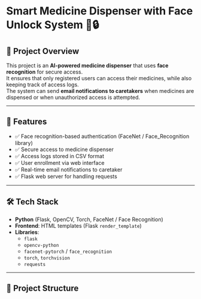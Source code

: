 # Smart Medicine Dispenser with Face Unlock System 💊🔒

## 📌 Project Overview
This project is an **AI-powered medicine dispenser** that uses **face recognition** for secure access.  
It ensures that only registered users can access their medicines, while also keeping track of access logs.  
The system can send **email notifications to caretakers** when medicines are dispensed or when unauthorized access is attempted.

---

## 🚀 Features
- ✅ Face recognition-based authentication (FaceNet / Face_Recognition library)  
- ✅ Secure access to medicine dispenser  
- ✅ Access logs stored in CSV format  
- ✅ User enrollment via web interface  
- ✅ Real-time email notifications to caretaker  
- ✅ Flask web server for handling requests  

---

## 🛠️ Tech Stack
- **Python** (Flask, OpenCV, Torch, FaceNet / Face Recognition)  
- **Frontend**: HTML templates (Flask `render_template`)  
- **Libraries**: 
  - `flask`  
  - `opencv-python`  
  - `facenet-pytorch` / `face_recognition`  
  - `torch`, `torchvision`  
  - `requests`  

---

## 📂 Project Structure
